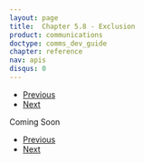 ```yaml
---
layout: page
title:  Chapter 5.8 - Exclusion
product: communications
doctype: comms_dev_guide
chapter: reference
nav: apis
disqus: 0
---
```


<ul class="pager">
  <li class="previous"><a href="/communications/dev-guide/reference/safe-harbor-override/"><i class="glyphicon glyphicon-chevron-left"></i>Previous</a></li>
  <li class="next"><a href="/communications/dev-guide/reference/exemption/">Next<i class="glyphicon glyphicon-chevron-right"></i></a></li>
</ul>

Coming Soon

<ul class="pager">
  <li class="previous"><a href="/communications/dev-guide/reference/safe-harbor-override/"><i class="glyphicon glyphicon-chevron-left"></i>Previous</a></li>
  <li class="next"><a href="/communications/dev-guide/reference/exemption/">Next<i class="glyphicon glyphicon-chevron-right"></i></a></li>
</ul>